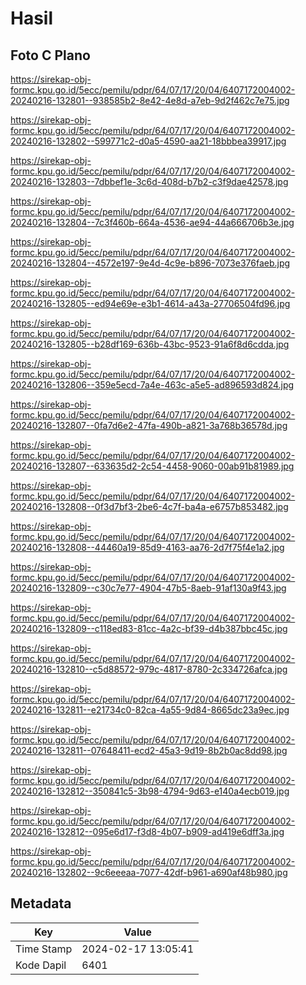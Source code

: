 # Hasil

## Foto C Plano

https://sirekap-obj-formc.kpu.go.id/5ecc/pemilu/pdpr/64/07/17/20/04/6407172004002-20240216-132801--938585b2-8e42-4e8d-a7eb-9d2f462c7e75.jpg

https://sirekap-obj-formc.kpu.go.id/5ecc/pemilu/pdpr/64/07/17/20/04/6407172004002-20240216-132802--599771c2-d0a5-4590-aa21-18bbbea39917.jpg

https://sirekap-obj-formc.kpu.go.id/5ecc/pemilu/pdpr/64/07/17/20/04/6407172004002-20240216-132803--7dbbef1e-3c6d-408d-b7b2-c3f9dae42578.jpg

https://sirekap-obj-formc.kpu.go.id/5ecc/pemilu/pdpr/64/07/17/20/04/6407172004002-20240216-132804--7c3f460b-664a-4536-ae94-44a666706b3e.jpg

https://sirekap-obj-formc.kpu.go.id/5ecc/pemilu/pdpr/64/07/17/20/04/6407172004002-20240216-132804--4572e197-9e4d-4c9e-b896-7073e376faeb.jpg

https://sirekap-obj-formc.kpu.go.id/5ecc/pemilu/pdpr/64/07/17/20/04/6407172004002-20240216-132805--ed94e69e-e3b1-4614-a43a-27706504fd96.jpg

https://sirekap-obj-formc.kpu.go.id/5ecc/pemilu/pdpr/64/07/17/20/04/6407172004002-20240216-132805--b28df169-636b-43bc-9523-91a6f8d6cdda.jpg

https://sirekap-obj-formc.kpu.go.id/5ecc/pemilu/pdpr/64/07/17/20/04/6407172004002-20240216-132806--359e5ecd-7a4e-463c-a5e5-ad896593d824.jpg

https://sirekap-obj-formc.kpu.go.id/5ecc/pemilu/pdpr/64/07/17/20/04/6407172004002-20240216-132807--0fa7d6e2-47fa-490b-a821-3a768b36578d.jpg

https://sirekap-obj-formc.kpu.go.id/5ecc/pemilu/pdpr/64/07/17/20/04/6407172004002-20240216-132807--633635d2-2c54-4458-9060-00ab91b81989.jpg

https://sirekap-obj-formc.kpu.go.id/5ecc/pemilu/pdpr/64/07/17/20/04/6407172004002-20240216-132808--0f3d7bf3-2be6-4c7f-ba4a-e6757b853482.jpg

https://sirekap-obj-formc.kpu.go.id/5ecc/pemilu/pdpr/64/07/17/20/04/6407172004002-20240216-132808--44460a19-85d9-4163-aa76-2d7f75f4e1a2.jpg

https://sirekap-obj-formc.kpu.go.id/5ecc/pemilu/pdpr/64/07/17/20/04/6407172004002-20240216-132809--c30c7e77-4904-47b5-8aeb-91af130a9f43.jpg

https://sirekap-obj-formc.kpu.go.id/5ecc/pemilu/pdpr/64/07/17/20/04/6407172004002-20240216-132809--c118ed83-81cc-4a2c-bf39-d4b387bbc45c.jpg

https://sirekap-obj-formc.kpu.go.id/5ecc/pemilu/pdpr/64/07/17/20/04/6407172004002-20240216-132810--c5d88572-979c-4817-8780-2c334726afca.jpg

https://sirekap-obj-formc.kpu.go.id/5ecc/pemilu/pdpr/64/07/17/20/04/6407172004002-20240216-132811--e21734c0-82ca-4a55-9d84-8665dc23a9ec.jpg

https://sirekap-obj-formc.kpu.go.id/5ecc/pemilu/pdpr/64/07/17/20/04/6407172004002-20240216-132811--07648411-ecd2-45a3-9d19-8b2b0ac8dd98.jpg

https://sirekap-obj-formc.kpu.go.id/5ecc/pemilu/pdpr/64/07/17/20/04/6407172004002-20240216-132812--350841c5-3b98-4794-9d63-e140a4ecb019.jpg

https://sirekap-obj-formc.kpu.go.id/5ecc/pemilu/pdpr/64/07/17/20/04/6407172004002-20240216-132812--095e6d17-f3d8-4b07-b909-ad419e6dff3a.jpg

https://sirekap-obj-formc.kpu.go.id/5ecc/pemilu/pdpr/64/07/17/20/04/6407172004002-20240216-132802--9c6eeeaa-7077-42df-b961-a690af48b980.jpg


## Metadata

| Key        | Value               |
| ---------- | ------------------- |
| Time Stamp | 2024-02-17 13:05:41 |
| Kode Dapil | 6401                |



